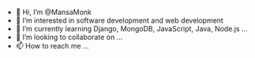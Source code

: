 - 👋 Hi, I’m @MansaMonk
- 👀 I’m interested in software development and web development
- 🌱 I’m currently learning Django, MongoDB, JavaScript, Java, Node.js ...
- 💞️ I’m looking to collaborate on ...
- 📫 How to reach me ...

<!---
MansaMonk/MansaMonk is a ✨ special ✨ repository because its `README.md` (this file) appears on your GitHub profile.
You can click the Preview link to take a look at your changes.
--->
